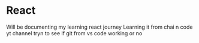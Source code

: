 # React

Will be documenting my learning react journey
Learning it from chai n code yt channel
tryn to see if git from vs code working or no
